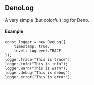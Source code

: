 ## DenoLog

A very simple (but colorful) log for Deno.

#### Example

    const logger = new DyeLog({
        timestamp: true,
        level: LogLevel.TRACE
    });
    logger.trace("This is trace");
    logger.info("This is info");
    logger.warn("This is warn");
    logger.debug("This is debug");
    logger.error("This is error");


